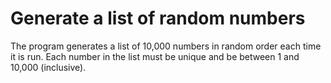# Generate a list of random numbers

The program generates a list of 10,000 numbers in random order each time it is run. 
Each number in the list must be unique and be between 1 and 10,000 (inclusive).
